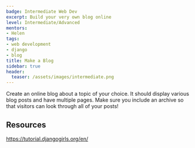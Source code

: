 ```yaml
---
badge: Intermediate Web Dev
excerpt: Build your very own blog online
level: Intermediate/Advanced
mentors:
- Helen
tags:
- web development
- django
- blog
title: Make a Blog
sidebar: true
header:
  teaser: /assets/images/intermediate.png
---
```

Create an online blog about a topic of your choice. It should display various blog posts and have multiple pages. Make sure you include an archive so that visitors can look through all of your posts!

 

## Resources
<a href="https://tutorial.djangogirls.org/en/" rel="noopener">https://tutorial.djangogirls.org/en/</a>

